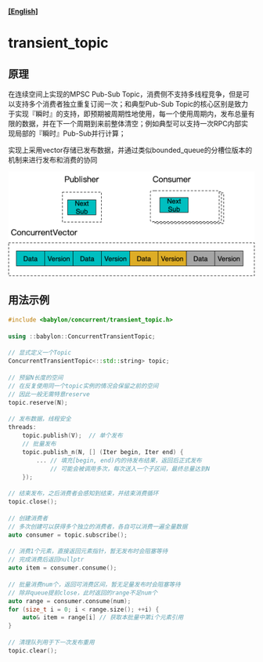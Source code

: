 **[[English]](transient_topic.en.md)**

# transient_topic

## 原理

在连续空间上实现的MPSC Pub-Sub Topic，消费侧不支持多线程竞争，但是可以支持多个消费者独立重复订阅一次；和典型Pub-Sub Topic的核心区别是致力于实现『瞬时』的支持，即预期被周期性地使用，每一个使用周期内，发布总量有限的数据，并在下一个周期到来前整体清空；例如典型可以支持一次RPC内部实现局部的『瞬时』Pub-Sub并行计算；

实现上采用vector存储已发布数据，并通过类似bounded_queue的分槽位版本的机制来进行发布和消费的协同

![](images/transient_topic.png)

## 用法示例

```c++
#include <babylon/concurrent/transient_topic.h>

using ::babylon::ConcurrentTransientTopic;

// 显式定义一个Topic
ConcurrentTransientTopic<::std::string> topic;

// 预留N长度的空间
// 在反复使用同一个topic实例的情况会保留之前的空间
// 因此一般无需特意reserve
topic.reserve(N);

// 发布数据，线程安全
threads:
    topic.publish(V);  // 单个发布
    // 批量发布
    topic.publish_n(N, [] (Iter begin, Iter end) {
        ... // 填充[begin, end)内的待发布结果，返回后正式发布
            // 可能会被调用多次，每次送入一个子区间，最终总量达到N
    });

// 结束发布，之后消费者会感知到结束，并结束消费循环
topic.close();

// 创建消费者
// 多次创建可以获得多个独立的消费者，各自可以消费一遍全量数据
auto consumer = topic.subscribe();

// 消费1个元素，直接返回元素指针，暂无发布时会阻塞等待
// 完成消费后返回nullptr
auto item = consumer.consume();

// 批量消费num个，返回可消费区间，暂无足量发布时会阻塞等待
// 除非queue提前close，此时返回的range不足num个
auto range = consumer.consume(num);
for (size_t i = 0; i < range.size(); ++i) {
	auto& item = range[i] // 获取本批量中第i个元素引用
}

// 清理队列用于下一次发布重用
topic.clear();
```
